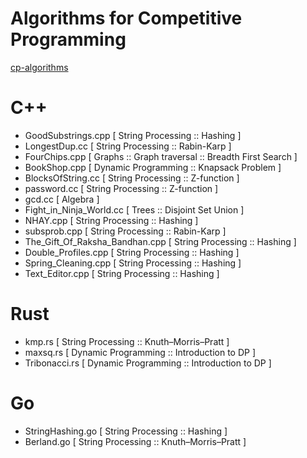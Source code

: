 # Algorithms for Competitive Programming

[cp-algorithms](https://cp-algorithms.com/)

# C++
- GoodSubstrings.cpp [ String Processing :: Hashing ]
- LongestDup.cc [ String Processing :: Rabin-Karp ]
- FourChips.cpp [ Graphs :: Graph traversal :: Breadth First Search ]
- BookShop.cpp [ Dynamic Programming :: Knapsack Problem ]
- BlocksOfString.cc [ String Processing :: Z-function ]
- password.cc [ String Processing :: Z-function ]
- gcd.cc [ Algebra ]
- Fight_in_Ninja_World.cc [ Trees :: Disjoint Set Union ]
- NHAY.cpp [ String Processing :: Hashing ]
- subsprob.cpp [ String Processing :: Rabin-Karp ]
- The_Gift_Of_Raksha_Bandhan.cpp [ String Processing :: Hashing ]
- Double_Profiles.cpp [ String Processing :: Hashing ]
- Spring_Cleaning.cpp [ String Processing :: Hashing ]
- Text_Editor.cpp [ String Processing :: Hashing ]

# Rust
- kmp.rs [ String Processing :: Knuth–Morris–Pratt ]
- maxsq.rs [ Dynamic Programming :: Introduction to DP ]
- Tribonacci.rs [ Dynamic Programming :: Introduction to DP ]

# Go
- StringHashing.go [ String Processing :: Hashing ]
- Berland.go [ String Processing :: Knuth–Morris–Pratt ]

